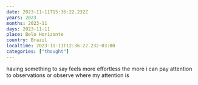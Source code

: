 ```yaml
---
date: 2023-11-11T15:36:22.232Z
years: 2023
months: 2023-11
days: 2023-11-11
place: Belo Horizonte
country: Brazil
localtime: 2023-11-11T12:36:22.232-03:00
categories: ["thought"]
---
```

having something to say feels more effortless the more i can pay attention to observations or observe where my attention is
